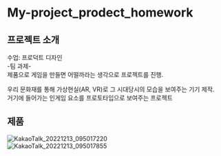 # My-project_prodect_homework
## 프로젝트 소개
수업: 프로덕트 디자인  
-팀 과제-  
제품으로 게임을 만들면 어떨까라는 생각으로 프로젝트를 진행.  
  
우리 문화재를 통해 가상현실(AR, VR)로 그 시대당시의 모습을 보여주는 기기 제작.  
거기에 들어가는 인게임 요소를 프로토타입으로 보여주는 프로젝트  

## 제품
![KakaoTalk_20221213_095017220](https://user-images.githubusercontent.com/87477736/207313065-a0d010c2-ba76-4a6c-80e6-5d7100f7ee3a.png)  
![KakaoTalk_20221213_095017855](https://user-images.githubusercontent.com/87477736/207313457-ea631e28-4472-4ae7-9f58-d8c521fb5143.png)  
